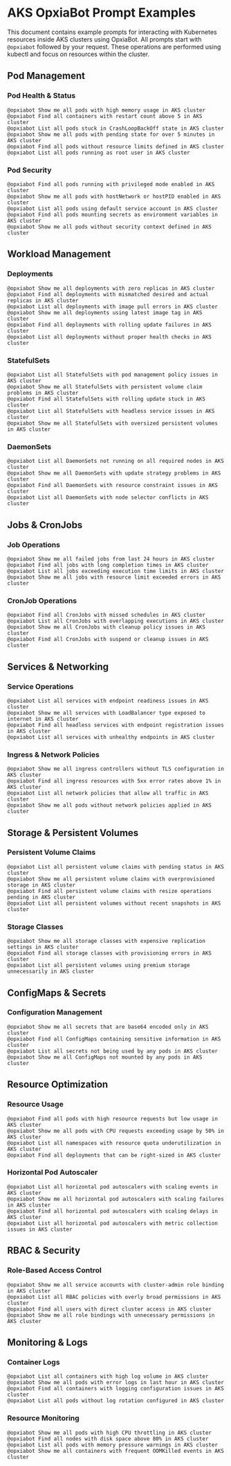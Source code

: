 # AKS OpxiaBot Prompt Examples

This document contains example prompts for interacting with Kubernetes resources inside AKS clusters using OpxiaBot. All prompts start with `@opxiabot` followed by your request. These operations are performed using kubectl and focus on resources within the cluster.

## Pod Management

### Pod Health & Status
```
@opxiabot Show me all pods with high memory usage in AKS cluster
@opxiabot Find all containers with restart count above 5 in AKS cluster
@opxiabot List all pods stuck in CrashLoopBackOff state in AKS cluster
@opxiabot Show me all pods with pending state for over 5 minutes in AKS cluster
@opxiabot Find all pods without resource limits defined in AKS cluster
@opxiabot List all pods running as root user in AKS cluster
```

### Pod Security
```
@opxiabot Find all pods running with privileged mode enabled in AKS cluster
@opxiabot Show me all pods with hostNetwork or hostPID enabled in AKS cluster
@opxiabot List all pods using default service account in AKS cluster
@opxiabot Find all pods mounting secrets as environment variables in AKS cluster
@opxiabot Show me all pods without security context defined in AKS cluster
```

## Workload Management

### Deployments
```
@opxiabot Show me all deployments with zero replicas in AKS cluster
@opxiabot Find all deployments with mismatched desired and actual replicas in AKS cluster
@opxiabot List all deployments with image pull errors in AKS cluster
@opxiabot Show me all deployments using latest image tag in AKS cluster
@opxiabot Find all deployments with rolling update failures in AKS cluster
@opxiabot List all deployments without proper health checks in AKS cluster
```

### StatefulSets
```
@opxiabot List all StatefulSets with pod management policy issues in AKS cluster
@opxiabot Show me all StatefulSets with persistent volume claim problems in AKS cluster
@opxiabot Find all StatefulSets with rolling update stuck in AKS cluster
@opxiabot List all StatefulSets with headless service issues in AKS cluster
@opxiabot Show me all StatefulSets with oversized persistent volumes in AKS cluster
```

### DaemonSets
```
@opxiabot List all DaemonSets not running on all required nodes in AKS cluster
@opxiabot Show me all DaemonSets with update strategy problems in AKS cluster
@opxiabot Find all DaemonSets with resource constraint issues in AKS cluster
@opxiabot List all DaemonSets with node selector conflicts in AKS cluster
```

## Jobs & CronJobs

### Job Operations
```
@opxiabot Show me all failed jobs from last 24 hours in AKS cluster
@opxiabot Find all jobs with long completion times in AKS cluster
@opxiabot List all jobs exceeding execution time limits in AKS cluster
@opxiabot Show me all jobs with resource limit exceeded errors in AKS cluster
```

### CronJob Operations
```
@opxiabot Find all CronJobs with missed schedules in AKS cluster
@opxiabot List all CronJobs with overlapping executions in AKS cluster
@opxiabot Show me all CronJobs with cleanup policy issues in AKS cluster
@opxiabot Find all CronJobs with suspend or cleanup issues in AKS cluster
```

## Services & Networking

### Service Operations
```
@opxiabot List all services with endpoint readiness issues in AKS cluster
@opxiabot Show me all services with LoadBalancer type exposed to internet in AKS cluster
@opxiabot Find all headless services with endpoint registration issues in AKS cluster
@opxiabot List all services with unhealthy endpoints in AKS cluster
```

### Ingress & Network Policies
```
@opxiabot Show me all ingress controllers without TLS configuration in AKS cluster
@opxiabot Find all ingress resources with 5xx error rates above 1% in AKS cluster
@opxiabot List all network policies that allow all traffic in AKS cluster
@opxiabot Show me all pods without network policies applied in AKS cluster
```

## Storage & Persistent Volumes

### Persistent Volume Claims
```
@opxiabot List all persistent volume claims with pending status in AKS cluster
@opxiabot Show me all persistent volume claims with overprovisioned storage in AKS cluster
@opxiabot Find all persistent volume claims with resize operations pending in AKS cluster
@opxiabot List all persistent volumes without recent snapshots in AKS cluster
```

### Storage Classes
```
@opxiabot Show me all storage classes with expensive replication settings in AKS cluster
@opxiabot Find all storage classes with provisioning errors in AKS cluster
@opxiabot List all persistent volumes using premium storage unnecessarily in AKS cluster
```

## ConfigMaps & Secrets

### Configuration Management
```
@opxiabot Show me all secrets that are base64 encoded only in AKS cluster
@opxiabot Find all ConfigMaps containing sensitive information in AKS cluster
@opxiabot List all secrets not being used by any pods in AKS cluster
@opxiabot Show me all ConfigMaps not mounted by any pods in AKS cluster
```

## Resource Optimization

### Resource Usage
```
@opxiabot Find all pods with high resource requests but low usage in AKS cluster
@opxiabot Show me all pods with CPU requests exceeding usage by 50% in AKS cluster
@opxiabot List all namespaces with resource quota underutilization in AKS cluster
@opxiabot Find all deployments that can be right-sized in AKS cluster
```

### Horizontal Pod Autoscaler
```
@opxiabot List all horizontal pod autoscalers with scaling events in AKS cluster
@opxiabot Show me all horizontal pod autoscalers with scaling failures in AKS cluster
@opxiabot Find all horizontal pod autoscalers with scaling delays in AKS cluster
@opxiabot List all horizontal pod autoscalers with metric collection issues in AKS cluster
```

## RBAC & Security

### Role-Based Access Control
```
@opxiabot Show me all service accounts with cluster-admin role binding in AKS cluster
@opxiabot List all RBAC policies with overly broad permissions in AKS cluster
@opxiabot Find all users with direct cluster access in AKS cluster
@opxiabot Show me all role bindings with unnecessary permissions in AKS cluster
```

## Monitoring & Logs

### Container Logs
```
@opxiabot List all containers with high log volume in AKS cluster
@opxiabot Show me all pods with error logs in last hour in AKS cluster
@opxiabot Find all containers with logging configuration issues in AKS cluster
@opxiabot List all pods without log rotation configured in AKS cluster
```

### Resource Monitoring
```
@opxiabot Show me all pods with high CPU throttling in AKS cluster
@opxiabot Find all nodes with disk space above 80% in AKS cluster
@opxiabot List all pods with memory pressure warnings in AKS cluster
@opxiabot Show me all containers with frequent OOMKilled events in AKS cluster
```